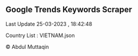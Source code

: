 

## Google Trends Keywords Scraper 
 
Last Update 25-03-2023 , 18:42:48

Country List :
VIETNAM.json



© Abdul Muttaqin 
